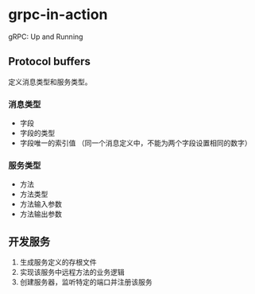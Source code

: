 # grpc-in-action
gRPC: Up and Running

## Protocol buffers

定义消息类型和服务类型。

### 消息类型

- 字段
- 字段的类型
- 字段唯一的索引值 （同一个消息定义中，不能为两个字段设置相同的数字）

### 服务类型

- 方法
- 方法类型
- 方法输入参数
- 方法输出参数

## 开发服务

1. 生成服务定义的存根文件
2. 实现该服务中远程方法的业务逻辑
3. 创建服务器，监听特定的端口并注册该服务

